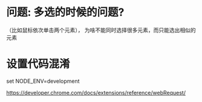 # 问题: 多选的时候的问题?
（比如鼠标依次单击两个元素），
为啥不能同时选择很多元素，而只能选出相似的元素

# 设置代码混淆
set NODE_ENV=development


https://developer.chrome.com/docs/extensions/reference/webRequest/